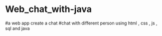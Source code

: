# Web_chat_with-java
#a web app create a chat 
#chat with different person
using html , css , js , sql  and java
